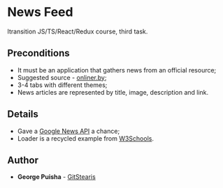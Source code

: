 # News Feed

Itransition JS/TS/React/Redux course, third task.

## Preconditions

* It must be an application that gathers news from an official resource;
* Suggested source - [onliner.by](https://www.onliner.by/);
* 3-4 tabs with different themes;
* News articles are represented by title, image, description and link.

## Details

* Gave a [Google News API](https://newsapi.org/docs) a chance;
* Loader is a recycled example from [W3Schools](https://www.w3schools.com/howto/howto_css_loader.asp).

## Author

* **George Puisha** - [GitStearis](https://github.com/GitStearis)
